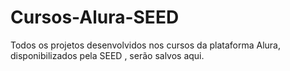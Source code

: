 # Cursos-Alura-SEED
Todos os projetos desenvolvidos nos cursos da plataforma Alura, disponibilizados pela SEED , serão salvos aqui.
